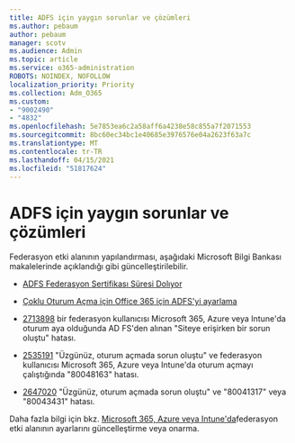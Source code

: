 ```yaml
---
title: ADFS için yaygın sorunlar ve çözümleri
ms.author: pebaum
author: pebaum
manager: scotv
ms.audience: Admin
ms.topic: article
ms.service: o365-administration
ROBOTS: NOINDEX, NOFOLLOW
localization_priority: Priority
ms.collection: Adm_O365
ms.custom:
- "9002490"
- "4832"
ms.openlocfilehash: 5e7853ea6c2a58aff6a4238e58c855a7f2071553
ms.sourcegitcommit: 8bc60ec34bc1e40685e3976576e04a2623f63a7c
ms.translationtype: MT
ms.contentlocale: tr-TR
ms.lasthandoff: 04/15/2021
ms.locfileid: "51817624"
---
```

# <a name="common-issues-and-resolutions-for-adfs"></a>ADFS için yaygın sorunlar ve çözümleri

Federasyon etki alanının yapılandırması, aşağıdaki Microsoft Bilgi Bankası makalelerinde açıklandığı gibi güncelleştirilebilir.

- [ADFS Federasyon Sertifikası Süresi Dolıyor](adfs-federation-certificate-expiring.md)

- [Çoklu Oturum Açma için Office 365 için ADFS'yi ayarlama](https://docs.microsoft.com/office365/troubleshoot/active-directory/set-up-adfs-for-single-sign-on)

- [2713898](https://support.microsoft.com/help/2713898)  bir federasyon kullanıcısı Microsoft 365, Azure veya Intune'da oturum aya olduğunda AD FS'den alınan "Siteye erişirken bir sorun oluştu" hatası.

- [2535191](https://support.microsoft.com/help/2535191) "Üzgünüz, oturum açmada sorun oluştu" ve federasyon kullanıcısı Microsoft 365, Azure veya Intune'da oturum açmayı çalıştığında "80048163" hatası.

- [2647020](https://support.microsoft.com/help/2647020)   "Üzgünüz, oturum açmada sorun oluştu" ve "80041317" veya "80043431" hatası.

Daha fazla bilgi için bkz. [Microsoft 365, Azure veya Intune'da](https://docs.microsoft.com/office365/troubleshoot/active-directory/update-federated-domain-office-365)federasyon etki alanının ayarlarını güncelleştirme veya onarma.

